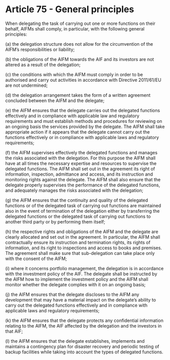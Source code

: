 # Article 75 - General principles


When delegating the task of carrying out one or more functions on their behalf, AIFMs shall comply, in particular, with the following general principles:

(a) the delegation structure does not allow for the circumvention of the AIFM’s responsibilities or liability;

(b) the obligations of the AIFM towards the AIF and its investors are not altered as a result of the delegation;

(c) the conditions with which the AIFM must comply in order to be authorised and carry out activities in accordance with Directive 2011/61/EU are not undermined;

(d) the delegation arrangement takes the form of a written agreement concluded between the AIFM and the delegate;

(e) the AIFM ensures that the delegate carries out the delegated functions effectively and in compliance with applicable law and regulatory requirements and must establish methods and procedures for reviewing on an ongoing basis the services provided by the delegate. The AIFM shall take appropriate action if it appears that the delegate cannot carry out the functions effectively or in compliance with applicable laws and regulatory requirements;

(f) the AIFM supervises effectively the delegated functions and manages the risks associated with the delegation. For this purpose the AIFM shall have at all times the necessary expertise and resources to supervise the delegated functions. The AIFM shall set out in the agreement its right of information, inspection, admittance and access, and its instruction and monitoring rights against the delegate. The AIFM shall also ensure that the delegate properly supervises the performance of the delegated functions, and adequately manages the risks associated with the delegation;

(g) the AIFM ensures that the continuity and quality of the delegated functions or of the delegated task of carrying out functions are maintained also in the event of termination of the delegation either by transferring the delegated functions or the delegated task of carrying out functions to another third party or by performing them itself;

(h) the respective rights and obligations of the AIFM and the delegate are clearly allocated and set out in the agreement. In particular, the AIFM shall contractually ensure its instruction and termination rights, its rights of information, and its right to inspections and access to books and premises. The agreement shall make sure that sub-delegation can take place only with the consent of the AIFM;

(i) where it concerns portfolio management, the delegation is in accordance with the investment policy of the AIF. The delegate shall be instructed by the AIFM how to implement the investment policy and the AIFM shall monitor whether the delegate complies with it on an ongoing basis;

(j) the AIFM ensures that the delegate discloses to the AIFM any development that may have a material impact on the delegate’s ability to carry out the delegated functions effectively and in compliance with applicable laws and regulatory requirements;

(k) the AIFM ensures that the delegate protects any confidential information relating to the AIFM, the AIF affected by the delegation and the investors in that AIF;

(l) the AIFM ensures that the delegate establishes, implements and maintains a contingency plan for disaster recovery and periodic testing of backup facilities while taking into account the types of delegated functions.
